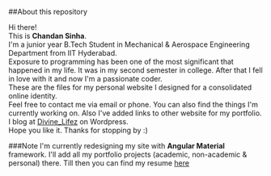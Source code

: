 ##About this repository

Hi there!   
This is **Chandan Sinha**.  
I'm a junior year B.Tech Student in Mechanical & Aerospace Engineering Department from IIT Hyderabad.  
Exposure to programming has been one of the most significant that happened in my life. It was in my second semester in college. After that I fell in love with it and now I'm a passionate coder.  
These are the files for my personal website I designed for a consolidated online identity.  
Feel free to contact me via email or phone. You can also find the things I'm currently working on. Also I've added links to other website for my portfolio.    
I blog at [Divine_Lifez](https://thevindicatedaxiom.wordpress.com) on Wordpress.   
Hope you like it. Thanks for stopping by :)

###Note
I'm currently redesigning my site with **Angular Material** framework. I'll add all my portfolio projects (academic, non-academic & personal) there. Till then you can find my resume [here](mechanicalcoder.github.io/assets/resume.pdf)
